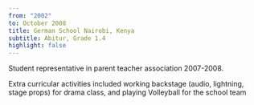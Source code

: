 ```yaml
---
from: "2002"
to: October 2008
title: German School Nairobi, Kenya
subtitle: Abitur, Grade 1.4
highlight: false
---
```


Student representative in parent teacher association 2007-2008.

Extra curricular activities included working backstage (audio, lightning, stage props) for drama class,
and playing Volleyball for the school team

